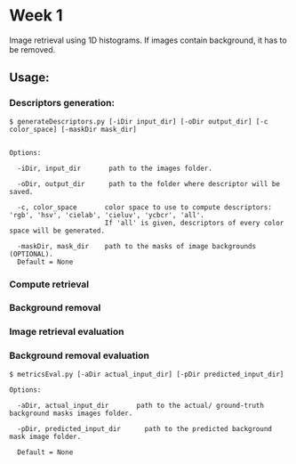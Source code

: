 ﻿# Week 1

Image retrieval using 1D histograms. If images contain background, it has to be removed.

## Usage:

### Descriptors generation:

``
$ generateDescriptors.py [-iDir input_dir] [-oDir output_dir] [-c color_space] [-maskDir mask_dir]
``

```

Options:

  -iDir, input_dir       path to the images folder.
  
  -oDir, output_dir      path to the folder where descriptor will be saved.
  
  -c, color_space		color space to use to compute descriptors: 'rgb', 'hsv', 'cielab', 'cieluv', 'ycbcr', 'all'. 
						If 'all' is given, descriptors of every color space will be generated.
                        
  -maskDir, mask_dir 	path to the masks of image backgrounds (OPTIONAL). 
  Default = None
 ```

### Compute retrieval



### Background removal


### Image retrieval evaluation




### Background removal evaluation

``
$ metricsEval.py [-aDir actual_input_dir] [-pDir predicted_input_dir]
``
```
Options:

  -aDir, actual_input_dir       path to the actual/ ground-truth background masks images folder.
  
  -pDir, predicted_input_dir      path to the predicted background mask image folder.
 
  Default = None

```